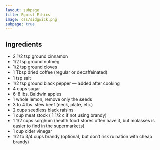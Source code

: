 ```yaml
---
layout: subpage
title: Egoist Ethics
image: css/sidgwick.png
subpage: true
---
```


## Ingredients

* 2 1/2 tsp ground cinnamon
* 1/2 tsp ground nutmeg
* 1/2 tsp ground cloves
* 1 Tbsp dried coffee (regular or decaffeinated)
* 1 tsp salt
* 1/2 tsp ground black pepper — added after cooking
* 4 cups sugar
* 6-8 lbs. Baldwin apples
* 1 whole lemon, remove only the seeds
* 3 to 4 lbs. stew beef (neck, plate, etc.)
* 2 cups seedless black raisins
* 1 cup meat stock ( 1 1/2 c if not using brandy)
* 1 1/2 cups sorghum (health food stores often have it, but molasses is easier to find in the supermarkets)
* 1 cup cider vinegar
* 1/2 to 3/4 cups brandy (optional, but don’t risk ruination with cheap brandy)
